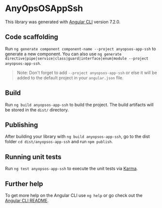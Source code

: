 # AnyOpsOSAppSsh

This library was generated with [Angular CLI](https://github.com/angular/angular-cli) version 7.2.0.

## Code scaffolding

Run `ng generate component component-name --project anyopsos-app-ssh` to generate a new component. You can also use `ng generate directive|pipe|service|class|guard|interface|enum|module --project anyopsos-app-ssh`.
> Note: Don't forget to add `--project anyopsos-app-ssh` or else it will be added to the default project in your `angular.json` file. 

## Build

Run `ng build anyopsos-app-ssh` to build the project. The build artifacts will be stored in the `dist/` directory.

## Publishing

After building your library with `ng build anyopsos-app-ssh`, go to the dist folder `cd dist/anyopsos-app-ssh` and run `npm publish`.

## Running unit tests

Run `ng test anyopsos-app-ssh` to execute the unit tests via [Karma](https://karma-runner.github.io).

## Further help

To get more help on the Angular CLI use `ng help` or go check out the [Angular CLI README](https://github.com/angular/angular-cli/blob/master/README.md).

